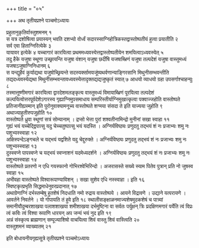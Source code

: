 +++
title = "०५"

+++
अथ तृतीयप्रश्ने पञ्चमोऽध्यायः

प्रहुतानुकृतिर्वास्तुशमनम् १   
स यत्र दशोषित्वा प्रयास्यन्
भवति दशभ्यो वोर्ध्वं सदारस्साग्निहोत्रिकस्तद्वास्तोष्पतीयं हुत्वा
प्रयातीति २   
सर्व एवा हिताग्निरित्येके ३   
यायावर इत्येके ४
यच्चागारं कारयित्वा प्रथममध्यवस्येत्तद्वास्तोष्पतीयेन
शमयित्वाऽध्यवस्येत् ५   
तदु हैके यजुषा स्थूणा
उच्छ्रायन्ति यजुषा वंशान् यजुषा छदींषि यजषाब्भ्रिणं यजुषा तल्पदेशं
यजुषा वास्तुमध्यं यजषाऽजुषाग्निनिधानम् ६   
स यन्द्युहैवं कुर्याद्यथा
यजुषोच्छ्रियन्ते सदस्यर्क्सामयजूंष्यथर्वणान्याङ्गिरसानि
मिथुनीसम्भवन्तीति तद्यदध्यवस्येद्यथा
मिथुनीसम्भवन्तावध्यवस्येत्तादृक्तद्यद्यजुष्कृतं स्यात् ७
आधयो व्याधयो ग्रहा उपसर्गाश्चाहन्युः ८   
तस्मात्तूष्णीमगारं
कारयित्वा द्वारदेशमलङ्कृत्य वास्तुमध्यं विमायाब्भ्रिणं
पूरयित्वा तल्पदेशं कल्पयित्वोत्तरपूर्वदेशेऽगारस्य
गृह्याग्निमुपसमाधाय
सम्परिस्तीर्याग्निमुखात्कृत्वा
पक्वाज्जहोति वास्तोष्पते प्रतिजानीह्यस्मान् इति पुरोनुवाक्यामनूच्य
वास्तोष्पते शग्मया संसदा ते इति याज्यया जुहोति ९
अथाज्याहुतीरुपजुहोति १०   
वास्तोष्पते ध्रुवा
स्थूणां सत्रं सोम्यानाम् । द्रप्सो भेत्ता पुरां
शश्वतीनामिन्द्रो मुनीनां सखा स्वाहा ११   
गृह्यं
भयं यच्चेद्द्विपात्सु यदु चेच्चतुष्पात्सु भयं यदस्ति ।
अग्निर्यविष्ठ्यः प्रणुदतु तद्भयं शं नः
प्रजाभ्यः शमु नः पशुभ्यस्स्वाहा १२   
अक्षिस्पन्देऽङ्गचले च यद्भयं
यद्वशिते यदु चेद्दुरुक्ते । अग्निर्यविष्ठ्यः प्रणुदतु तद्भयं
शं नः प्रजाभ्यः शमु नः पशुभ्यस्स्वाहा १३   
दुस्स्वप्ने पापस्वप्ने च
यद्भयं स्वप्नाशनं यदमेध्यदर्शने । अग्निर्यविष्ठ्यः प्रणुदतु
तद्भयं शं नः प्रजाभ्यः शमु नः पशुभ्यस्स्वाहा १४   
वास्तोष्पते
प्रतरणो न एधि गयस्फानो गोभिरश्वेभिरिन्दो । अजरासस्ते सख्ये स्याम पितेव
पुत्रान् प्रति नो जुषस्व स्वाहा १५   
अभीवहा वास्तोष्पते
विश्वारूपाण्याविशन् । सखा सुशेव
एधि नस्स्वाहा । इति १६   
स्विष्टकृत्प्रभृति सिद्धमाधेनुवरप्रदानात्
१७   
अथाग्रेणाग्निं दर्भस्तम्बेषु हुतशेषं निदधाति नमो रुद्राय
वास्तोष्पये । आयने विद्रावणे । उद्याने यत्परायणे ।
आवर्तने निवर्तने । यो गोपायति तं हुवे इति १८
स्थालीसङ्क्षाळनमाज्यशेषमुदकशेषं च
पात्र्यां समानीयौदुम्बरशाखया पलाशशाखया शमीशाखया दर्भमुष्टिना वा सर्वतः
पर्युक्षन् त्रिः प्रदक्षिणमगारं पर्येति त्वं विप्रः त्वं कविः त्वं
विश्वा रूपाणि धारयन् अप जन्यं भयं नुद इति १९   
अन्नं संस्कृत्य
ब्राह्मणान् सम्पूज्याशिषो वाचयित्वा शिवं वास्तु शिवं वास्त्विति
२०   
वास्तुशमनं व्याख्यातम् २१   

इति बोधायनीयगृह्यसूत्रे तृतीयप्रश्ने
पञ्चमोऽध्यायः
